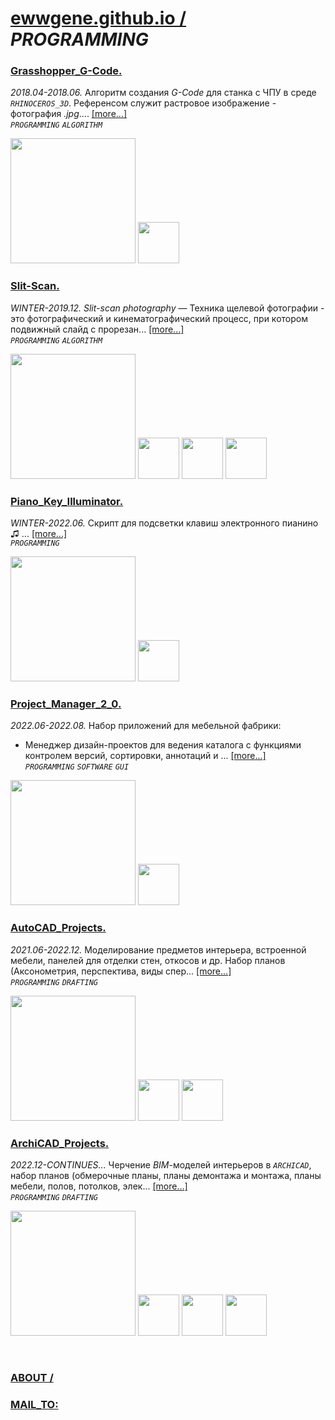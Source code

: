 ﻿# [ewwgene.github.io /](https://ewwgene.github.io/) _PROGRAMMING_ 
### [Grasshopper_G-Code.](https://ewwgene.github.io/Grasshopper_G-Code)
_2018.04-2018.06._
Алгоритм создания _G-Code_ для станка с ЧПУ в среде _`RHINOCEROS_3D`_. Референсом служит растровое изображение - фотография _.jpg_.... [[more...]](https://ewwgene.github.io/Grasshopper_G-Code/#text) <br>
_`PROGRAMMING`_ _`ALGORITHM`_ 

<a href="https://ewwgene.github.io/Grasshopper_G-Code/#000"><img src="https://ewwgene.github.io/Grasshopper_G-Code/000.jpg" height="200"></a> <a href="https://ewwgene.github.io/Grasshopper_G-Code/#303"><img src="https://ewwgene.github.io/Grasshopper_G-Code/303.jpg" height="66"></a> 


### [Slit-Scan.](https://ewwgene.github.io/Slit-Scan)
_WINTER-2019.12._
_Slit-scan photography_ — Техника щелевой фотографии - это фотографический и кинематографический процесс, при котором подвижный слайд с прорезан... [[more...]](https://ewwgene.github.io/Slit-Scan/#text) <br>
_`PROGRAMMING`_ _`ALGORITHM`_ 

<a href="https://ewwgene.github.io/Slit-Scan/#000"><img src="https://ewwgene.github.io/Slit-Scan/000.jpg" height="200"></a> <a href="https://ewwgene.github.io/Slit-Scan/#003"><img src="https://ewwgene.github.io/Slit-Scan/003.jpg" height="66"></a> <a href="https://ewwgene.github.io/Slit-Scan/#304"><img src="https://ewwgene.github.io/Slit-Scan/304.jpg" height="66"></a> <a href="https://ewwgene.github.io/Slit-Scan/#115"><img src="https://ewwgene.github.io/Slit-Scan/115.jpg" height="66"></a> 


### [Piano_Key_Illuminator.](https://ewwgene.github.io/Piano_Key_Illuminator)
_WINTER-2022.06._
Скрипт для подсветки клавиш электронного пианино &#9835; ... [[more...]](https://ewwgene.github.io/Piano_Key_Illuminator/#text) <br>
_`PROGRAMMING`_ 

<a href="https://ewwgene.github.io/Piano_Key_Illuminator/#000"><img src="https://ewwgene.github.io/Piano_Key_Illuminator/000.gif" height="200"></a> <a href="https://ewwgene.github.io/Piano_Key_Illuminator/#113"><img src="https://ewwgene.github.io/Piano_Key_Illuminator/113.jpg" height="66"></a> 


### [Project_Manager_2_0.](https://ewwgene.github.io/Project_Manager_2_0)
_2022.06-2022.08._
Набор приложений для мебельной фабрики:
  + Менеджер дизайн-проектов для ведения каталога с функциями контролем версий, сортировки, аннотаций и ... [[more...]](https://ewwgene.github.io/Project_Manager_2_0/#text) <br>
_`PROGRAMMING`_ _`SOFTWARE`_ _`GUI`_ 

<a href="https://ewwgene.github.io/Project_Manager_2_0/#000"><img src="https://ewwgene.github.io/Project_Manager_2_0/000.jpg" height="200"></a> <a href="https://ewwgene.github.io/Project_Manager_2_0/#115"><img src="https://ewwgene.github.io/Project_Manager_2_0/115.jpg" height="66"></a> 


### [AutoCAD_Projects.](https://ewwgene.github.io/AutoCAD_Projects)
_2021.06-2022.12._
Моделирование предметов интерьера, встроенной мебели, панелей для отделки стен, откосов и др. Набор планов (Аксонометрия, перспектива, виды спер... [[more...]](https://ewwgene.github.io/AutoCAD_Projects/#text) <br>
_`PROGRAMMING`_ _`DRAFTING`_ 

<a href="https://ewwgene.github.io/AutoCAD_Projects/#000"><img src="https://ewwgene.github.io/AutoCAD_Projects/000.jpg" height="200"></a> <a href="https://ewwgene.github.io/AutoCAD_Projects/#121"><img src="https://ewwgene.github.io/AutoCAD_Projects/121.jpg" height="66"></a> <a href="https://ewwgene.github.io/AutoCAD_Projects/#313"><img src="https://ewwgene.github.io/AutoCAD_Projects/313.jpg" height="66"></a> 


### [ArchiCAD_Projects.](https://ewwgene.github.io/ArchiCAD_Projects)
_2022.12-CONTINUES..._
Черчение _BIM_-моделей интерьеров в _`ARCHICAD`_, набор планов (обмерочные планы, планы демонтажа и монтажа, планы мебели, полов, потолков, элек... [[more...]](https://ewwgene.github.io/ArchiCAD_Projects/#text) <br>
_`PROGRAMMING`_ _`DRAFTING`_ 

<a href="https://ewwgene.github.io/ArchiCAD_Projects/#000"><img src="https://ewwgene.github.io/ArchiCAD_Projects/000.jpg" height="200"></a> <a href="https://ewwgene.github.io/ArchiCAD_Projects/#317"><img src="https://ewwgene.github.io/ArchiCAD_Projects/317.jpg" height="66"></a> <a href="https://ewwgene.github.io/ArchiCAD_Projects/#119"><img src="https://ewwgene.github.io/ArchiCAD_Projects/119.jpg" height="66"></a> <a href="https://ewwgene.github.io/ArchiCAD_Projects/#113"><img src="https://ewwgene.github.io/ArchiCAD_Projects/113.jpg" height="66"></a> 

<br> 

### [ABOUT /](https://ewwgene.github.io/ABOUT)
### [MAIL_TO:](mailto:r0cam@me.com)